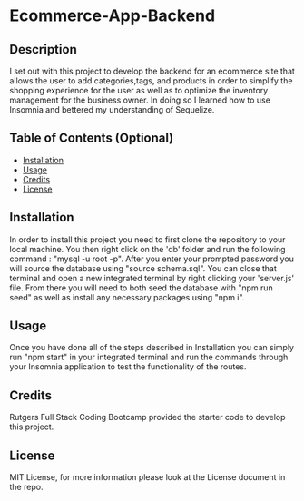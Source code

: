 # Ecommerce-App-Backend

## Description

I set out with this project to develop the backend for an ecommerce site that allows the user to add categories,tags, and products in order to simplify the shopping experience for the user as well as to optimize the inventory management for the business owner.  In doing so I learned how to use Insomnia and bettered my understanding of Sequelize.

## Table of Contents (Optional)

- [Installation](#installation)
- [Usage](#usage)
- [Credits](#credits)
- [License](#license)

## Installation

In order to install this project you need to first clone the repository to your local machine. You then right click on the 'db' folder and run the following command : "mysql -u root -p".  After you enter your prompted password you will source the database using "source schema.sql".  You can close that terminal and open a new integrated terminal by right clicking your 'server.js' file.  From there you will need to both seed the database with "npm run seed" as well as install any necessary packages using "npm i".

## Usage

Once you have done all of the steps described in Installation you can simply run "npm start" in your integrated terminal and run the commands through your Insomnia application to test the functionality of the routes.


## Credits

Rutgers Full Stack Coding Bootcamp provided the starter code to develop this project.

## License

MIT License, for more information please look at the License document in the repo.

